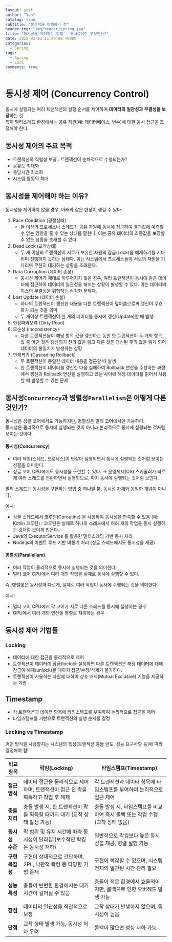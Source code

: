```yaml
---
layout: post
author: "Yan"
catalog: true
subtitle: "분산락을 이해하기 전"
header-img: "img/header/spring.jpg"
title: "동시성을 제어하는 방법 - 동시성이란 무엇인가?"
date: 2025-02-12 11:40:08 +0000
categories:
  - Spring
tags:
  - Spring
  - Lock
comments: true
---
```


# 동시성 제어 (Concurrency Control)

동시에 실행되는 여러 트랜잭션의 실행 순서를 제어하여 **데이터의 일관성과 무결성을 보장**하는 것.  
특히 멀티스레드 환경에서는 공유 자원(예: 데이터베이스, 변수)에 대한 동시 접근을 조정해야 한다.

## 동시성 제어의 주요 목적
- 트랜잭션의 직렬성 보장 : 트랜잭션이 순차적으로 수행되는가?
- 공유도 최대화
- 응답시간 최소화
- 시스템 활동의 최대

## 동시성을 제어해야 하는 이유?

동시성을 제어하지 않을 경우, 아래와 같은 현상이 생길 수 있다.

1. Race Condition (경쟁상태)
   - 둘 이상의 프로세스나 스레드가 공유 자원에 동시에 접근하여 결과값에 예측할 수 없는 영향을 줄 수 있는 상태를 말한다. 이는 공유 데이터의 최종값을 보장할 수 없는 상황을 초래할 수 있다.
2. Dead Lock (교착상태)
   - 두 개 이상의 트랜잭션이 서로가 보유한 자원의 잠금(Lock)을 해제하기를 기다리며 진행하지 못하는 상태다. 이는 시스템에서 프로세스들이 서로의 자원을 기다리며 무한히 대기하는 상황을 초래한다.
3. Data Corruption (데이터 손상)
   - 동시성 제어가 제대로 이루어지지 않을 경우, 여러 트랜잭션이 동시에 같은 데이터에 접근하여 데이터의 일관성을 해치는 상황이 발생할 수 있다. 이는 데이터베이스의 무결성을 위협하는 심각한 문제다.
4. Lost Update (데이터 손실)
   - 하나의 트랜잭션이 갱신한 내용을 다른 트랜잭션이 덮어씀으로써 갱신이 무효화가 되는 것을 의미
   - 두 개이상 트랜잭션이 한 개의 데이터를 동시에 갱신(Update)할 때 발생
5. 현황파악오류 (Dirty Read)
6. 모순성 (Inconsistency)
   - 다른 트랜잭션들이 해당 항목 값을 갱신하는 동안 한 트랜잭션이 두 개의 항목 값 중 어떤 것은 갱신되기 전의 값을 읽고 다른 것은 갱신된 후의 값을 읽게 되어 데이터의 불일치가 발생하는 상황
8. 연쇄복귀 (Cascading Rollback)
   - 두 트랜잭션이 동일한 데이터 내용을 접근할 때 발생
   - 한 트랜잭션이 데이터를 갱신한 다음 실패하여 Rollback 연산을 수행하는 과정에서 갱신과 Rollback 연산을 실행하고 있는 사이에 해당 데이터를 읽어서 사용할 때 발생할 수 있는 문제

## 동시성`Concurrency`과 병렬성`Parallelism`은 어떻게 다른 것인가?
동시성은 싱글 코어에서도 가능하지만, 병렬성은 멀티 코어에서만 가능하다.  
동시성은 물리적으로 동시에 실행되는 것이 아니라 논리적으로 동시에 실행되는 것처럼 보이는 것이다.  

#### 동시성(Concurrency)
- 여러 작업(스레드, 프로세스)이 번갈아 실행되면서 동시에 실행되는 것처럼 보이는 성질을 의미한다.
- 싱글 코어 CPU에서도 동시성을 구현할 수 있다.
→ 운영체제(OS) 스케줄러가 빠르게 여러 스레드를 전환하면서 실행되므로, 마치 동시에 실행되는 것처럼 보인다.

멀티 스레드는 동시성을 구현하는 방법 중 하나일 뿐, 동시성 자체와 동일한 개념이 아니다.  

예시:
- 싱글 스레드에서 코루틴(Coroutine) 을 사용하여 동시성을 만족할 수 있음 (예: Kotlin 코루틴) : 코루틴은 실제로 하나의 스레드에서 여러 개의 작업을 동시 실행하는 것처럼 보이게 만든다.
- Java의 ExecutorService 를 활용한 멀티스레딩 기반 동시 처리
- Node.js의 이벤트 루프 기반 비동기 처리 (싱글 스레드에서도 동시성을 제공)

####  병렬성(Parallelism)
- 여러 작업이 물리적으로 동시에 실행되는 것을 의미한다.
- 멀티 코어 CPU에서 여러 개의 작업을 실제로 동시에 실행할 수 있다.
  
즉, 병렬성은 동시성과 다르게, 실제로 여러 작업이 동시에 수행되는 것을 의미한다.  

예시:
- 멀티 코어 CPU에서 각 코어가 서로 다른 스레드를 동시에 실행하는 경우
- GPU에서 여러 개의 연산을 병렬로 처리하는 경우

## 동시성 제어 기법들

### Locking 
- 데이터에 대한 접근을 물리적으로 제어
- 트랜잭션이 데이터에 잠금(lock)을 설정하면 다른 트랜잭션은 해당 데이터에 대해 잠금이 해제(unlock)될 때까지 접근/수정/삭제가 불가하다.
- 트랜잭션이 사용하는 자원에 대하여 상호 배제(Mutual Exclusive) 기능을 제공하는 기법

## Timestamp
- 각 트랜잭션과 데이터 항목에 타임스탬프를 부여하여 논리적으로 접근을 제어
- 타임스탬프를 기반으로 트랜잭션의 실행 순서를 결정

### Locking vs Timestamp

어떤 방식을 사용할지는 시스템의 특성(트랜잭션 충돌 빈도, 성능 요구사항 등)에 따라 결정해야 함!

| 비교 항목 | 락킹(Locking) | 타임스탬프(Timestamp) |
|----------|--------------|----------------|
| **접근 방식** | 데이터 접근을 물리적으로 제어하며, 트랜잭션이 접근 전 락을 획득하고 작업 후 해제 | 각 트랜잭션과 데이터 항목에 타임스탬프를 부여하여 논리적으로 접근 제어 |
| **충돌 처리** | 충돌 발생 시, 한 트랜잭션이 락을 획득할 때까지 대기 (교착 상태 발생 가능) | 충돌 발생 시, 타임스탬프를 비교하여 즉시 롤백 또는 작업 수행 (교착 상태 없음) |
| **동시성 수준** | 락 범위 및 유지 시간에 따라 동시성이 달라짐 (보수적인 락킹은 동시성 저하) | 일반적으로 락킹보다 높은 동시성을 제공, 병렬 실행 가능 |
| **구현 복잡성** | 구현이 상대적으로 간단하며, 2PL, 낙관적 락킹 등 다양한 기법 존재 | 구현이 복잡할 수 있으며, 시스템 전체의 일관된 시간 관리 필요 |
| **성능 특성** | 충돌이 빈번한 환경에서는 대기 시간이 길어질 수 있음 | 충돌이 적은 환경에서 효율적이지만, 롤백으로 인한 오버헤드 발생 가능 |
| **장점** | 데이터의 일관성을 직관적으로 보장 | 교착 상태가 발생하지 않으며, 동시성이 높음 |
| **단점** | 교착 상태 발생 가능, 동시성 저하 우려 | 롤백이 많으면 성능 저하 가능 |
